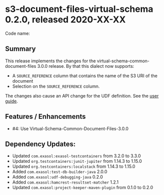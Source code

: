 # s3-document-files-virtual-schema 0.2.0, released 2020-XX-XX
 
Code name: 

## Summary

This release implements the changes for the virtual-schema-common-document-files 3.0.0 release.
By that this dialect now supports:
* A `SOURCE_REFERENCE` column that contains the name of the S3 URI of the document
* Selection on the `SOURCE_REFERENCE` column.

The changes also cause an API change for the UDF definition. See the [user guide](../user_guide/user_guide.md).

## Features / Enhancements

* #4: Use Virtual-Schema-Common-Document-Files-3.0.0

## Dependency Updates:

* Updated `com.exasol:exasol-testcontainers` from 3.2.0 to 3.3.0
* Updated `org.testcontainers:junit-jupiter` from 1.14.3 to 1.15.0
* Updated `org.testcontainers:localstack` from 1.14.3 to 1.15.0
* Added `com.exasol:test-db-builder-java` 2.0.0
* Added `com.exasol:udf-debugging-java` 0.2.0
* Added `com.exasol:hamcrest-resultset-matcher` 1.2.1
* Updated `com.exasol:project-keeper-maven-plugin` from 0.1.0 to 0.2.0
